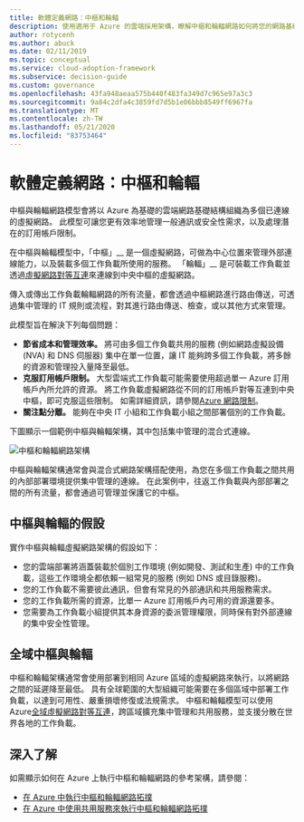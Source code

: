 ```yaml
---
title: 軟體定義網路：中樞和輪輻
description: 使用適用于 Azure 的雲端採用架構，瞭解中樞和輪輻網路如何將您的網路基礎結構組織成多個連線的虛擬網路。
author: rotycenh
ms.author: abuck
ms.date: 02/11/2019
ms.topic: conceptual
ms.service: cloud-adoption-framework
ms.subservice: decision-guide
ms.custom: governance
ms.openlocfilehash: 43fa948aeaa575b440f483fa349d7c965e97a3c3
ms.sourcegitcommit: 9a84c2dfa4c3859fd7d5b1e06bbb8549ff6967fa
ms.translationtype: MT
ms.contentlocale: zh-TW
ms.lasthandoff: 05/21/2020
ms.locfileid: "83753464"
---
```

# <a name="software-defined-networking-hub-and-spoke"></a>軟體定義網路：中樞和輪輻

中樞與輪輻網路模型會將以 Azure 為基礎的雲端網路基礎結構組織為多個已連線的虛擬網路。 此模型可讓您更有效率地管理一般通訊或安全性需求，以及處理潛在的訂用帳戶限制。

在中樞與輪輻模型中，「中樞」__ 是一個虛擬網路，可做為中心位置來管理外部連線能力，以及裝載多個工作負載所使用的服務。 「輪輻」__ 是可裝載工作負載並透過[虛擬網路對等互連](https://docs.microsoft.com/azure/virtual-network/virtual-network-peering-overview)來連線到中央中樞的虛擬網路。

傳入或傳出工作負載輪輻網路的所有流量，都會透過中樞網路進行路由傳送，可透過集中管理的 IT 規則或流程，對其進行路由傳送、檢查，或以其他方式來管理。

此模型旨在解決下列每個問題：

- **節省成本和管理效率。** 將可由多個工作負載共用的服務 (例如網路虛擬設備 (NVA) 和 DNS 伺服器) 集中在單一位置，讓 IT 能夠跨多個工作負載，將多餘的資源和管理投入量降至最低。
- **克服訂用帳戶限制。** 大型雲端式工作負載可能需要使用超過單一 Azure 訂用帳戶內所允許的資源。 將工作負載虛擬網路從不同的訂用帳戶對等互連到中央中樞，即可克服這些限制。 如需詳細資訊，請參閱[Azure 網路限制](https://docs.microsoft.com/azure/azure-resource-manager/management/azure-subscription-service-limits#networking-limits)。
- **關注點分離。** 能夠在中央 IT 小組和工作負載小組之間部署個別的工作負載。

下圖顯示一個範例中樞與輪輻架構，其中包括集中管理的混合式連線。

![中樞和輪輻網路架構](https://docs.microsoft.com/azure/architecture/reference-architectures/hybrid-networking/images/hub-spoke.png)

中樞與輪輻架構通常會與混合式網路架構搭配使用，為您在多個工作負載之間共用的內部部署環境提供集中管理的連線。 在此案例中，往返工作負載與內部部署之間的所有流量，都會通過可管理並保護它的中樞。

## <a name="hub-and-spoke-assumptions"></a>中樞與輪輻的假設

實作中樞與輪輻虛擬網路架構的假設如下：

- 您的雲端部署將涵蓋裝載於個別工作環境 (例如開發、測試和生產) 中的工作負載，這些工作環境全都依賴一組常見的服務 (例如 DNS 或目錄服務)。
- 您的工作負載不需要彼此通訊，但會有常見的外部通訊和共用服務需求。
- 您的工作負載所需的資源，比單一 Azure 訂用帳戶內可用的資源還要多。
- 您需要為工作負載小組提供其本身資源的委派管理權限，同時保有對外部連線的集中安全性管理。

## <a name="global-hub-and-spoke"></a>全域中樞與輪輻

中樞和輪輻架構通常會使用部署到相同 Azure 區域的虛擬網路來執行，以將網路之間的延遲降至最低。 具有全球範圍的大型組織可能需要在多個區域中部署工作負載，以達到可用性、嚴重損壞修復或法規需求。 中樞和輪輻模型可以使用 Azure[全域虛擬網路對等互連](https://docs.microsoft.com/azure/virtual-network/virtual-network-peering-overview)，跨區域擴充集中管理和共用服務，並支援分散在世界各地的工作負載。

## <a name="learn-more"></a>深入了解

如需顯示如何在 Azure 上執行中樞和輪輻網路的參考架構，請參閱：

- [在 Azure 中執行中樞和輪輻網路拓撲](https://docs.microsoft.com/azure/architecture/reference-architectures/hybrid-networking/hub-spoke)
- [在 Azure 中使用共用服務來執行中樞和輪輻網路拓撲](https://docs.microsoft.com/azure/architecture/reference-architectures/hybrid-networking/shared-services)
